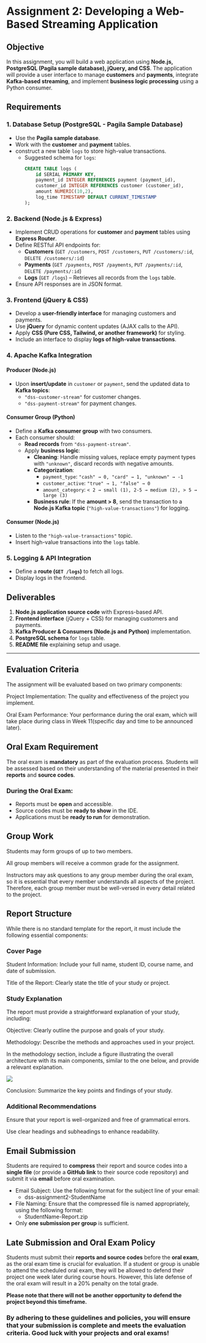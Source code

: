 # **Assignment 2: Developing a Web-Based Streaming Application**

## **Objective**
In this assignment, you will build a web application using **Node.js, PostgreSQL (Pagila sample database), jQuery, and CSS**. The application will provide a user interface to manage **customers** and **payments**, integrate **Kafka-based streaming**, and implement **business logic processing** using a Python consumer.

## **Requirements**

### **1. Database Setup (PostgreSQL - Pagila Sample Database)**
- Use the **Pagila sample database**.
- Work with the **customer** and **payment** tables.
- construct a new table `logs` to store high-value transactions.  
  - Suggested schema for `logs`:  
    ```sql
    CREATE TABLE logs (
        id SERIAL PRIMARY KEY,
        payment_id INTEGER REFERENCES payment (payment_id),
        customer_id INTEGER REFERENCES customer (customer_id),
        amount NUMERIC(10,2),
        log_time TIMESTAMP DEFAULT CURRENT_TIMESTAMP
    );
    ```

### **2. Backend (Node.js & Express)**
- Implement CRUD operations for **customer** and **payment** tables using **Express Router**.
- Define RESTful API endpoints for:
  - **Customers** (`GET /customers`, `POST /customers`, `PUT /customers/:id`, `DELETE /customers/:id`)
  - **Payments** (`GET /payments`, `POST /payments`, `PUT /payments/:id`, `DELETE /payments/:id`)
  - **Logs** (`GET /logs`) – Retrieves all records from the `logs` table.
- Ensure API responses are in JSON format.

### **3. Frontend (jQuery & CSS)**
- Develop a **user-friendly interface** for managing customers and payments.
- Use **jQuery** for dynamic content updates (AJAX calls to the API).
- Apply **CSS (Pure CSS, Tailwind, or another framework)** for styling.
- Include an interface to display **logs of high-value transactions**.

### **4. Apache Kafka Integration**
#### **Producer (Node.js)**
- Upon **insert/update** in `customer` or `payment`, send the updated data to **Kafka topics**:
  - `"dss-customer-stream"` for customer changes.
  - `"dss-payment-stream"` for payment changes.

#### **Consumer Group (Python)**
- Define a **Kafka consumer group** with two consumers.
- Each consumer should:
  - **Read records** from `"dss-payment-stream"`.
  - Apply **business logic**:
    - **Cleaning**: Handle missing values, replace empty payment types with `"unknown"`, discard records with negative amounts.
    - **Categorization**:
      - `payment_type`: `"cash" → 0, "card" → 1, "unknown" → -1`
      - `customer_active`: `"true" → 1, "false" → 0`
      - `amount_category`: `< 2 → small (1), 2-5 → medium (2), > 5 → large (3)`
    - **Business rule**: If the **amount > 8**, send the transaction to a **Node.js Kafka topic** (`"high-value-transactions"`) for logging.

#### **Consumer (Node.js)**
- Listen to the `"high-value-transactions"` topic.
- Insert high-value transactions into the `logs` table.

### **5. Logging & API Integration**
- Define a **route (`GET /logs`)** to fetch all logs.
- Display logs in the frontend.

## **Deliverables**
1. **Node.js application source code** with Express-based API.
2. **Frontend interface** (jQuery + CSS) for managing customers and payments.
3. **Kafka Producer & Consumers (Node.js and Python)** implementation.
4. **PostgreSQL schema** for `logs` table.
5. **README file** explaining setup and usage.



---

## Evaluation Criteria
The assignment will be evaluated based on two primary components:

Project Implementation: The quality and effectiveness of the project you implement.

Oral Exam Performance: Your performance during the oral exam, which will take place during class in Week 11(specific day and time to be announced later).

## Oral Exam Requirement

The oral exam is **mandatory** as part of the evaluation process. Students will be assessed based on their understanding of the material presented in their **reports** and **source codes**.

### **During the Oral Exam:**
- Reports must be **open** and accessible.
- Source codes must be **ready to show** in the IDE.
- Applications must be **ready to run** for demonstration.

## Group Work
Students may form groups of up to two members.

All group members will receive a common grade for the assignment.

Instructors may ask questions to any group member during the oral exam, so it is essential that every member understands all aspects of the project. 
Therefore, each group member must be well-versed in every detail related to the project.

## Report Structure
While there is no standard template for the report, it must include the following essential components:

### Cover Page
Student Information: Include your full name, student ID, course name, and date of submission.

Title of the Report: Clearly state the title of your study or project.

### Study Explanation
The report must provide a straightforward explanation of your study, including:

Objective: Clearly outline the purpose and goals of your study.

Methodology: Describe the methods and approaches used in your project.

In the methodology section, include a figure illustrating the overall architecture with its main components, 
similar to the one below, and provide a relevant explanation.

![](./../sample-outline.png)


Conclusion: Summarize the key points and findings of your study.

### Additional Recommendations

Ensure that your report is well-organized and free of grammatical errors.

Use clear headings and subheadings to enhance readability.

## Email Submission

Students are required to **compress** their report and source codes into a **single file** (or provide a **GitHub link** to their source code repository) and submit it via **email** before oral examination.

* Email Subject: Use the following format for the subject line of your email:
   - dss-assignment2-StudentName
* File Naming: Ensure that the compressed file is named appropriately, using the following format:
   - StudentName-Report.zip
* Only **one submission per group** is sufficient.

## Late Submission and Oral Exam Policy
Students must submit their **reports and source codes** before the **oral exam**, as the oral exam time is crucial for evaluation.
If a student or group is unable to attend the scheduled oral exam, they will be allowed to defend their project one week later during course hours.
However, this late defense of the oral exam will result in a 20% penalty on the total grade.

**Please note that there will not be another opportunity to defend the project beyond this timeframe.**

### By adhering to these guidelines and policies, you will ensure that your submission is complete and meets the evaluation criteria. Good luck with your projects and oral exams!
